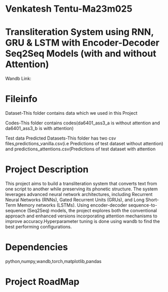 # Venkatesh Tentu-Ma23m025

# Transliteration System using RNN, GRU & LSTM with Encoder-Decoder Seq2Seq Models (with and without Attention)

Wandb Link:

# Fileinfo

Dataset-This folder contains data which we used in this Project

Codes-This folder contains codes(da6401_ass3_a is without attention and da6401_ass3_b is with attention)

Test data Predicted Datasets-This folder has two csv files,predictions_vanilla.csv(i.e Predictions of test dataset without attention) and predictions_attentions.csv(Predictions of test dataset with attention

# Project Description

This project aims to build a transliteration system that converts text from one script to another while preserving its phonetic structure. The system leverages advanced neural network architectures, including Recurrent Neural Networks (RNNs), Gated Recurrent Units (GRUs), and Long Short-Term Memory networks (LSTMs). Using encoder-decoder sequence-to-sequence (Seq2Seq) models, the project explores both the conventional approach and enhanced versions incorporating attention mechanisms to improve accuracy.Hyperparameter tuning is done using wandb to find the best performing configurations.

# Dependencies

python,numpy,wandb,torch,matplotlib,pandas

# Project RoadMap

